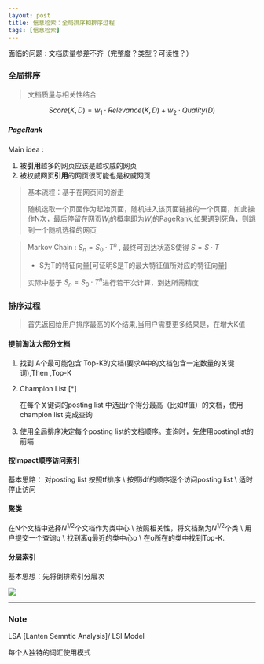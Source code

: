 ```yaml
---
layout: post
title: 信息检索：全局排序和排序过程
tags: [信息检索] 
---
```


面临的问题 : 文档质量参差不齐（完整度？类型？可读性？）

### 全局排序

> 文档质量与相关性结合

$$
Score(K,D) = w_1 \cdot Relevance(K,D)+w_2 \cdot Quality(D)
$$

##### PageRank

Main idea :

1. 被**引用**越多的网页应该是越权威的网页
2. 被权威网页**引用**的网页很可能也是权威网页

> 基本流程：基于在网页间的游走
>
> 随机选取一个页面作为起始页面，随机进入该页面链接的一个页面，如此操作N次，最后停留在网页$W_i$的概率即为$W_i$的PageRank,如果遇到死角，则跳到一个随机选择的网页



> Markov Chain : $S_n = S_0 \cdot T^{n}$ , 最终可到达状态S使得 $S = S \cdot T$ 
>
> - S为T的特征向量[可证明S是T的最大特征值所对应的特征向量]
>
> 实际中基于 $S_n = S_0 \cdot T^{n}$进行若干次计算，到达所需精度

### 排序过程

> 首先返回给用户排序最高的K个结果,当用户需要更多结果是，在增大K值

#### 提前淘汰大部分文档

1. 找到 A个最可能包含 Top-K的文档(要求A中的文档包含一定数量的关键词),Then ,Top-K

2. Champion List $[*]$

   在每个关键词的posting list 中选出r个得分最高（比如tf值）的文档，使用champion list 完成查询

3. 使用全局排序决定每个posting list的文档顺序。查询时，先使用postinglist的前端

#### 按Impact顺序访问索引

基本思路： 对posting list 按照tf排序 \ 按照idf的顺序逐个访问posting list \ 适时停止访问

#### 聚类

在N个文档中选择$N^{1/2}$个文档作为类中心 \ 按照相关性，将文档聚为$N^{1/2}$个类 \ 用户提交一个查询q \ 找到离q最近的类中心o \ 在o所在的类中找到Top-K.

#### 分层索引

基本思想：先将倒排索引分层次

![](http://ww4.sinaimg.cn/large/006tNc79jw1f9g2qntbgqj30a60bot97.jpg)

---

### Note
LSA [Lanten Semntic Analysis]/ LSI Model

每个人独特的词汇使用模式
